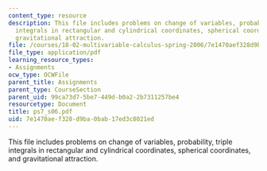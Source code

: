 ```yaml
---
content_type: resource
description: This file includes problems on change of variables, probability, triple
  integrals in rectangular and cylindrical coordinates, spherical coordinates, and
  gravitational attraction.
file: /courses/18-02-multivariable-calculus-spring-2006/7e1470aef328d9ba0bab17ed3c8021ed_ps7_s06.pdf
file_type: application/pdf
learning_resource_types:
- Assignments
ocw_type: OCWFile
parent_title: Assignments
parent_type: CourseSection
parent_uid: 99ca73d7-5be7-449d-b0a2-2b7311257be4
resourcetype: Document
title: ps7_s06.pdf
uid: 7e1470ae-f328-d9ba-0bab-17ed3c8021ed
---
```

This file includes problems on change of variables, probability, triple integrals in rectangular and cylindrical coordinates, spherical coordinates, and gravitational attraction.

